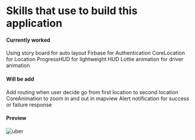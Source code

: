 # Skills that use to build this application

#### Currently worked
Using story board for auto layout 
Firbase for Authentication 
CoreLocation for Location
ProgressHUD for lightweight HUD
Lottie animation for driver animation

#### Will be add
Add routing when user decide go from first location to second location
CoreAnimation to zoom in and out in mapview
Alert notification for success or failure response

#### Preview
![uber](https://user-images.githubusercontent.com/41308726/56461754-8a7f9b00-63c0-11e9-87c3-5e4abccbd8ba.gif)


